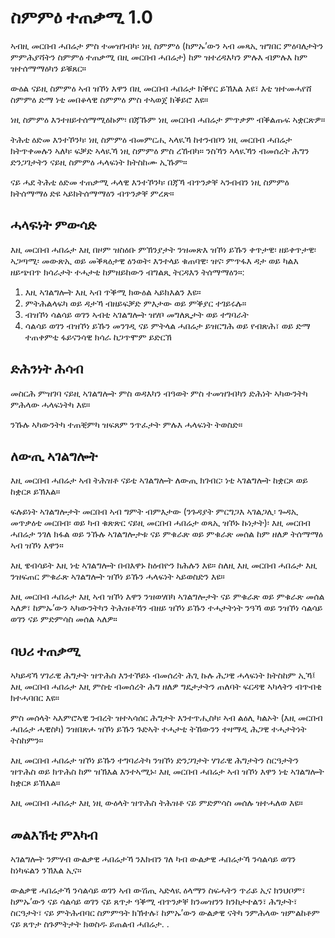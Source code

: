 # ስምምዕ ተጠቃሚ 1.0

ኣብዚ መርበብ ሓበሬታ ምስ ተመዝገብካ፡ ነዚ ስምምዕ (ከምኡ’ውን ኣብ መጻኢ ዝግበር ምዕባለታትን ምምሕያሻትን ስምምዕ ተጠቃሚ በዚ መርበብ ሓበሬታ) ከም ዝተረዳእካን ምሉእ ብምሉእ ከም ዝተሰማማዕካን ይቑጸር።

ውዕል ናይዚ ስምምዕ ኣብ ዝኾነ እዋን በዚ መርበብ ሓበሬታ ክቕየር ይኽእል እዩ፣ እቲ ዝተመሓየሸ ስምምዕ ድማ ነቲ መበቆላዊ ስምምዕ ምስ ተኣወጀ ክቕይሮ እዩ።

ነዚ ስምምዕ እንተዘይተሰማሚዕኩም፡ በጃኹም ነዚ መርበብ ሓበሬታ ምጥቃም ብቕልጡፍ ኣቋርጽዎ።

ትሕቲ ዕድመ እንተኾንካ፡ ነዚ ስምምዕ ብመምርሒ ኣላዪኻ ከተንብቦን ነዚ መርበብ ሓበሬታ ክትጥቀመሉን ኣለካ፡ ፍቓድ ኣላዪኻ ነዚ ስምምዕ ምስ ረኸብካ። ንስኻን ኣላዪኻን ብመሰረት ሕግን ድንጋገታትን ናይዚ ስምምዕ ሓላፍነት ክትስከሙ ኢኹም።

ናይ ሓደ ትሕቲ ዕድመ ተጠቃሚ ሓላዊ እንተኾንካ፡ በጃኻ ብጥንቃቐ ኣንብብን ነዚ ስምምዕ ክትሰማማዕ ድዩ ኣይክትሰማማዕን ብጥንቃቐ ምረጽ።

## ሓላፍነት ምውሳድ

እዚ መርበብ ሓበሬታ እዚ በዞም ዝስዕቡ ምኽንያታት ንዝመጽእ ዝኾነ ይኹን ቀጥታዊ፡ ዘይቀጥታዊ፡ ኣጋጣሚ፡ መውጽኢ ወይ መቕጻዕታዊ ዕንወት፡ እንተላይ ቁጠባዊ፡ ዝና፡ ምጥፋእ ዳታ ወይ ካልእ ዘይጭበጥ ክሳራታት ተሓታቲ ከምዘይከውን ብግልጺ ትርዳእን ትሰማማዕን።:

1. እዚ ኣገልግሎት እዚ ኣብ ጥቕሚ ክውዕል ኣይክእልን እዩ።
1. ምትሕልላፍካ ወይ ዳታኻ ብዘይፍቓድ ምእታው ወይ ምቕያር ተገይሩሉ።
1. ብዝኾነ ሳልሳይ ወገን ኣብቲ ኣገልግሎት ዝሃቦ መግለጺታት ወይ ተግባራት
1. ሳልሳይ ወገን ብዝኾነ ይኹን መንገዲ ናይ ምትላል ሓበሬታ ይዝርግሕ ወይ የብጽሕ፣ ወይ ድማ ተጠቀምቲ ፋይናንሳዊ ክሳራ ከጋጥሞም ይድርኽ

## ድሕንነት ሕሳብ

መስርሕ ምዝገባ ናይዚ ኣገልግሎት ምስ ወዳእካን ብዓወት ምስ ተመዝገብካን ድሕነት ኣካውንትካ ምሕላው ሓላፍነትካ እዩ።

ንኹሉ ኣካውንትካ ተጠቒምካ ዝፍጸም ንጥፈታት ምሉእ ሓላፍነት ትወስድ።

## ለውጢ ኣገልግሎት

እዚ መርበብ ሓበሬታ ኣብ ትሕዝቶ ናይቲ ኣገልግሎት ለውጢ ክገብር፡ ነቲ ኣገልግሎት ከቋርጾ ወይ ከቋርጾ ይኽእል።

ፍሉይነት ኣገልግሎታት መርበብ ኣብ ግምት ብምእታው (ንጉዳያት ምርግጋእ ኣገልጋሊ፡ ጐዳኢ መጥቃዕቲ መርበብ፡ ወይ ካብ ቁጽጽር ናይዚ መርበብ ሓበሬታ ወጻኢ ዝኾኑ ኩነታት)፡ እዚ መርበብ ሓበሬታ ንገለ ክፋል ወይ ንኹሉ ኣገልግሎታቱ ናይ ምቁራጽ ወይ ምቁራጽ መሰል ከም ዘለዎ ትሰማማዕ ኣብ ዝኾነ እዋን።

እዚ ዌብሳይት እዚ ነቲ ኣገልግሎት በብእዋኑ ከዕብዮን ክሕሉን እዩ። ስለዚ እዚ መርበብ ሓበሬታ እዚ ንዝፍጠር ምቁራጽ ኣገልግሎት ዝኾነ ይኹን ሓላፍነት ኣይወስድን እዩ።

እዚ መርበብ ሓበሬታ እዚ ኣብ ዝኾነ እዋን ንዝወሃበካ ኣገልግሎታት ናይ ምቁራጽ ወይ ምቁራጽ መሰል ኣለዎ፣ ከምኡ’ውን ኣካውንትካን ትሕዝቶኻን ብዘይ ዝኾነ ይኹን ተሓታትነት ንዓኻ ወይ ንዝኾነ ሳልሳይ ወገን ናይ ምድምሳስ መሰል ኣለዎ።

## ባህሪ ተጠቃሚ

ኣካይዳኻ ሃገራዊ ሕግታት ዝጥሕስ እንተኾይኑ ብመሰረት ሕጊ ኩሉ ሕጋዊ ሓላፍነት ክትስከም ኢኻ፤ እዚ መርበብ ሓበሬታ እዚ ምስቲ ብመሰረት ሕግ ዘለዎ ግዴታታትን ጠለባት ፍርዳዊ ኣካላትን ብጥብቂ ክተሓባበር እዩ።

ምስ መሰላት ኣእምሮኣዊ ንብረት ዝተኣሳሰር ሕግታት እንተጥሒስካ፡ ኣብ ልዕሊ ካልኦት (እዚ መርበብ ሓበሬታ ሓዊስካ) ንዝበጽሖ ዝኾነ ይኹን ጉድኣት ተሓታቲ ትኸውንን ተዛማዲ ሕጋዊ ተሓታትነት ትስከምን።

እዚ መርበብ ሓበሬታ ዝኾነ ይኹን ተግባራትካ ንዝኾነ ድንጋገታት ሃገራዊ ሕግታትን ስርዓታትን ዝጥሕስ ወይ ክጥሕስ ከም ዝኽእል እንተኣሚኑ፡ እዚ መርበብ ሓበሬታ ኣብ ዝኾነ እዋን ነቲ ኣገልግሎት ከቋርጾ ይኽእል።

እዚ መርበብ ሓበሬታ እዚ ነዚ ውዕላት ዝጥሕስ ትሕዝቶ ናይ ምድምሳስ መሰሉ ዝተሓለወ እዩ።

## መልእኽቲ ምእካብ

ኣገልግሎት ንምሃብ ውልቃዊ ሓበሬታኻ ንእክብን ገለ ካብ ውልቃዊ ሓበሬታኻ ንሳልሳይ ወገን ከነካፍልን ንኽእል ኢና።

ውልቃዊ ሓበሬታኻ ንሳልሳይ ወገን ኣብ ውሽጢ ኣድላዪ ዕላማን ስፍሓትን ጥራይ ኢና ክንህቦም፣ ከምኡ’ውን ናይ ሳልሳይ ወገን ናይ ጸጥታ ዓቕሚ ብጥንቃቐ ክንመዝንን ክንከታተልን፣ ሕግታት፣ ስርዓታት፣ ናይ ምትሕብባር ስምምዓት ክኽተሉ፣ ከምኡ’ውን ውልቃዊ ናትካ ንምሕላው ዝምልከቶም ናይ ጸጥታ ስጉምትታት ክወስዱ ይጠልብ ሓበሬታ. .
